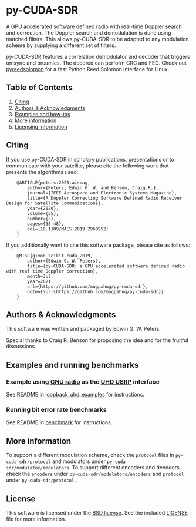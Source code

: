 # py-CUDA-SDR
A GPU accelerated software defined radio with real-time Doppler search and correction. The Doppler search and demodulation is done using matched filters. This allows py-CUDA-SDR to be adapted to any modulation scheme by supplying a different set of filters.

py-CUDA-SDR features a correlation demodulator and decoder that triggers on sync and preamles. The decored can perform CRC and FEC. Check out [pyreedsolomon](https://github.com/mugpahug/pyreedsolomon) for a fast Python Reed Solomon interface for Linux.

## Table of Contents

1. [Citing](#citing)
2. [Authors & Acknowledgments](#ack)
3. [Examples and how-tos](#bench)
4. [More information](#more)
5. [Licensing information](#license)

## Citing <a name="citing"></a>
If you use py-CUDA-SDR in scholary publications, presentations or to communicate with your satellite, please cite the following work that presents the algorithms used:
```
    @ARTICLE{peters:2020:aismag,
        author={Peters, Edwin G. W. and Benson, Craig R.},
        journal={IEEE Aerospace and Electronic Systems Magazine}, 
        title={A Doppler Correcting Software Defined Radio Receiver Design for Satellite Communications}, 
        year={2020},
        volume={35},
        number={2},
        pages={38-48},
        doi={10.1109/MAES.2019.2960952}
    }
```

If you additionally want to cite this software package, please cite as follows:
```
    @MISC{givon_scikit-cuda_2019,
        author={Edwin G. W. Peters},
        title={py-CUDA-SDR: a GPU accelerated software defined radio with real time Doppler correction},
        month=Jul,
        year=2021,
        url={https://github.com/mugpahug/py-cuda-sdr},
        note={\url{https://github.com/mugpahug/py-cuda-sdr}}
    }
```

## Authors & Acknowledgments <a name="ack"></a>
This software was written and packaged by Edwin G. W. Peters.

Special thanks to Craig R. Benson for proposing the idea and for the fruitful discussions

## Examples and running benchmarks <a name="bench"></a>

### Example using [GNU radio](https://www.gnuradio.org/) as the [UHD USRP](https://github.com/EttusResearch/uhd) interface

See README in [loopback_uhd_examples](examples/loopback_uhd_example/README.md) for instructions.

### Running bit error rate benchmarks

See README in [benchmark](examples/benchmark/README.md) for instructions.

## More information <a name="more"></a>

To support a different modulation scheme, check the `protocol` files in `py-cuda-sdr/protocol` and modulators under  `py-cuda-sdr/modulator/modulators`.
To support different encoders and decoders, check the `encoders` under `py-cuda-sdr/modulators/encoders` and `protocol` under `py-cuda-sdr/protocol`.

## License <a name="license"></a>
This software is licensed under the [BSD license](http://www.opensource.org/licenses/bsd-license.php). See the included [LICENSE](LICENSE) file for more information.